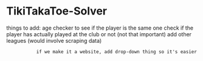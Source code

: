 # TikiTakaToe-Solver
things to add: age checker to see if the player is the same one
               check if the player has actually played at the club or not (not that important)
               add other leagues (would involve scraping data)

               if we make it a website, add drop-down thing so it's easier
 
